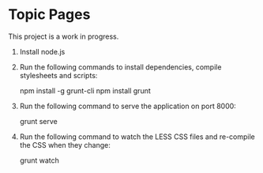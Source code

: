 Topic Pages
===========

This project is a work in progress.

 1. Install node.js
 2. Run the following commands to install dependencies, compile stylesheets and scripts:

    npm install -g grunt-cli
    npm install
    grunt

 3. Run the following command to serve the application on port 8000:

    grunt serve

 4. Run the following command to watch the LESS CSS files and re-compile the CSS when
    they change:

    grunt watch
